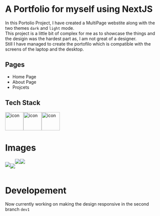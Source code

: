 # A Portfolio for myself using NextJS

In this Portolio Project, I have created a MultiPage webstite along with the two themes `dark` and `light` mode. 
<br>
This project is a little bit of complex for me as to showcase the things and the desigin was the hardest part as, I am not great of a designer. <br>
Still I have managed to create the portofilo which is compatible with the screens of the laptop and the desktop. 

## Pages
- Home Page
- About Page
- Projcets

## Tech Stack 
<div style="display: flex; align-items: flex-start;"><img src="https://techstack-generator.vercel.app/react-icon.svg" alt="icon" width="59" height="59" /><img src="https://techstack-generator.vercel.app/js-icon.svg" alt="icon" width="59" height="59" /><img src="https://techstack-generator.vercel.app/github-icon.svg" alt="icon" width="59" height="59" /></div>

# Images

<div style="display: flex; align-items: flex-center;">
  <img src="https://github.com/Abiji-2020/Portfolio/assets/145255212/6aac2fcc-13b0-41e0-8d1b-dcb310b16a8e" style="margin-top:10px;"/>
  <br>
  <img src="https://github.com/Abiji-2020/Portfolio/assets/145255212/1012779b-8eef-4b9a-9631-46602a4705d3" style="margin-top:15px; margin-bottom:15px;"/><br>
  <img src="https://github.com/Abiji-2020/Portfolio/assets/145255212/f0b79221-dc84-4fb4-940c-77dcbf6d163e" /><br>
    <img src="https://github.com/Abiji-2020/Portfolio/assets/145255212/1211e05d-3349-47ac-bc8a-580223b5b302" />
</div>

# Developement 

Now currently working on making the design responsive in the second branch `dev1`


